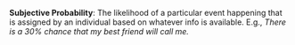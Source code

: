 **Subjective Probability**: The likelihood of a particular event happening that is assigned by an individual based on whatever info is available.
	E.g., *There is a 30% chance that my best friend will call me.*
